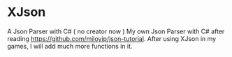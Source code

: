 # XJson
A Json Parser with C# ( no creator now )
My own Json Parser with C# after reading https://github.com/miloyip/json-tutorial.
After using XJson in my games, I will add much more functions in it.
